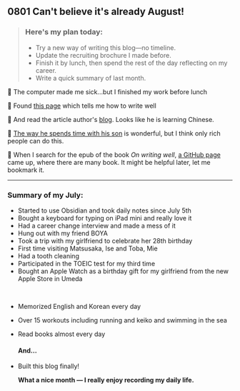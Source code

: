 ## 0801 Can't believe it's already August!

> ### Here's my plan today:
>- Try a new way of writing this blog—no timeline.
>- Update the recruiting brochure I made before.
>- Finish it by lunch, then spend the rest of the day reflecting on my career.
>- Write a quick summary of last month.


💭 The computer made me sick...but I finished my work before lunch

👀 Found [this page](https://sive.rs/book/OnWritingWell) which tells me how to write well

🔖 And read the article author's [blog](https://sive.rs/). Looks like he is learning Chinese.

💭 [The way he spends time with his son](https://sive.rs/pa) is wonderful, but I think only rich people can do this.

📔 When I search for the epub of the book *On writing well*, [a GitHub page](https://github.com/zhengyishiming) came up, where there are many book. It might be helpful later, let me bookmark it.

---

### Summary of my July:
- Started to use Obsidian and took daily notes since July 5th
- Bought a keyboard for typing on iPad mini and really love it
- Had a career change interview and made a mess of it
- Hung out with my friend BOYA
- Took a trip with my girlfriend to celebrate her 28th birthday
- First time visiting Matsusaka, Ise and Toba, Mie
- Had a tooth cleaning
- Participated in the TOEIC test for my third time
- Bought an Apple Watch as a birthday gift for my girlfriend from the new Apple Store in Umeda

<br>

- Memorized English and Korean every day
- Over 15 workouts including running and keiko and swimming in the sea
- Read books almost every day

  #### And...
- Built this blog finally!

  **What a nice month — I really enjoy recording my daily life.**
